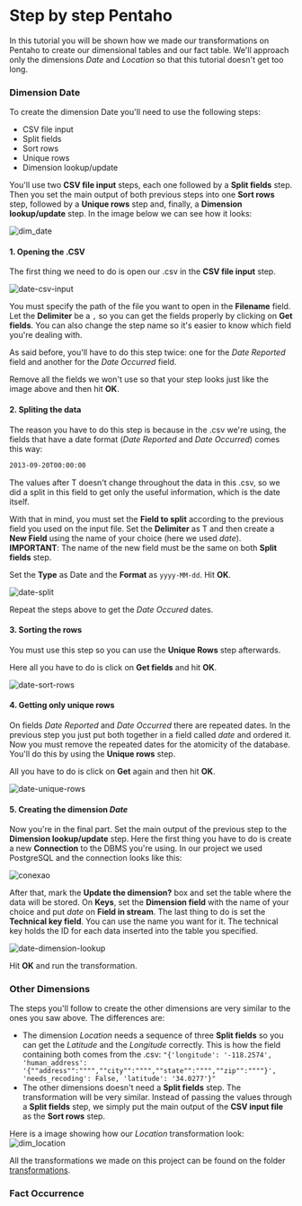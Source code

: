 # Step by step Pentaho

In this tutorial you will be shown how we made our transformations on Pentaho to create our dimensional tables and our fact table. We'll approach only the dimensions *Date* and *Location* so that this tutorial doesn't get too long.

### Dimension Date
To create the dimension Date you'll need to use the following steps:
- CSV file input
- Split fields
- Sort rows
- Unique rows
- Dimension lookup/update

You'll use two <b>CSV file input</b> steps, each one followed by a <b>Split fields</b> step. Then you set the main output of both previous steps into one <b>Sort rows</b> step, followed by a <b>Unique rows</b> step and, finally, a <b>Dimension lookup/update</b> step. In the image below we can see how it looks:

![dim_date](img/dim_date.png)

#### 1. Opening the .CSV

The first thing we need to do is open our .csv in the <b>CSV file input</b> step.

![date-csv-input](img/date-csv-input.png)

You must specify the path of the file you want to open in the <b>Filename</b> field. Let the <b>Delimiter</b> be a ```,``` so you can get the fields properly by clicking on <b>Get fields</b>. You can also change the step name so it's easier to know which field you're dealing with.

As said before, you'll have to do this step twice: one for the *Date Reported* field and another for the *Date Occurred* field.

Remove all the fields we won't use so that your step looks just like the image above and then hit <b>OK</b>.

#### 2. Spliting the data

The reason you have to do this step is because in the .csv we're using, the fields that have a date format (*Date Reported* and *Date Occurred*) comes this way:

```bash
2013-09-20T00:00:00
```

The values after T doesn't change throughout the data in this .csv, so we did a split in this field to get only the useful information, which is the date itself.

With that in mind, you must set the <b>Field to split</b> according to the previous field you used on the input file. Set the <b>Delimiter</b> as T and then create a <b>New Field</b> using the name of your choice (here we used *date*). <b>IMPORTANT</b>: The name of the new field must be the same on both <b>Split fields</b> step.

Set the <b>Type</b> as Date and the <b>Format</b> as ```yyyy-MM-dd```. Hit <b>OK</b>.

![date-split](img/date-split.png)

Repeat the steps above to get the *Date Occured* dates.

#### 3. Sorting the rows

You must use this step so you can use the <b>Unique Rows</b> step afterwards.

Here all you have to do is click on <b>Get fields</b> and hit <b>OK</b>.

![date-sort-rows](img/date-sort-rows.png)

#### 4. Getting only unique rows

On fields *Date Reported* and *Date Occurred* there are repeated dates. In the previous step you just put both together in a field called *date* and ordered it. Now you must remove the repeated dates for the atomicity of the database. You'll do this by using the <b>Unique rows</b> step.

All you have to do is click on <b>Get</b> again and then hit <b>OK</b>.

![date-unique-rows](img/date-unique-rows.png)

#### 5. Creating the dimension *Date*

Now you're in the final part. Set the main output of the previous step to the <b>Dimension lookup/update</b> step. Here the first thing you have to do is create a new <b>Connection</b> to the DBMS you're using. In our project we used PostgreSQL and the connection looks like this:

![conexao](img/conexao.png)

After that, mark the <b>Update the dimension?</b> box and set the table where the data will be stored. On <b>Keys</b>, set the <b>Dimension field</b> with the name of your choice and put *date* on <b>Field in stream</b>. The last thing to do is set the <b>Technical key field</b>. You can use the name you want for it. The technical key holds the ID for each data inserted into the table you specified.

![date-dimension-lookup](img/date-dimension-lookup.png)

Hit <b>OK</b> and run the transformation.

### Other Dimensions

The steps you'll follow to create the other dimensions are very similar to the ones you saw above. The differences are:
- The dimension *Location* needs a sequence of three <b>Split fields</b> so you can get the *Latitude* and the *Longitude* correctly. This is how the field containing both comes from the .csv: ```"{'longitude': '-118.2574', 'human_address': '{""address"":"""",""city"":"""",""state"":"""",""zip"":""""}', 'needs_recoding': False, 'latitude': '34.0277'}"```
- The other dimensions doesn't need a <b>Split fields</b> step. The transformation will be very similar. Instead of passing the values through a <b>Split fields</b> step, we simply put the main output of the <b>CSV input file</b> as the <b>Sort rows</b> step.

Here is a image showing how our *Location* transformation look:
![dim_location](img/dim_location.png)

All the transformations we made on this project can be found on the folder [transformations](transformations/).

### Fact Occurrence